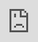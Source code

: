 ```yaml
---
title: 04.02 3D Print Clamp Captive Nuts
date: 2025-02-06T12:00:00Z
lastmod: 2025-02-06T11:57:59
---
```


<div class="iframe-16-9-container"><iframe class="youTubeIframe" style="position: absolute; top: 0; bottom: 0; left: 0; width: 100%; height: 100%; border: 0; z-index: 1;" src="https://www.youtube.com/embed/_pjQFfPgM3Q?rel=0" width="560" height="315" frameborder="0" allowfullscreen="allowfullscreen"></iframe></div>

[3D Print Clamp Captive Nuts](https://youtu.be/_pjQFfPgM3Q)
